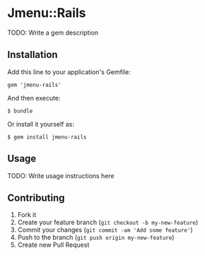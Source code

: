 # Jmenu::Rails

TODO: Write a gem description

## Installation

Add this line to your application's Gemfile:

    gem 'jmenu-rails'

And then execute:

    $ bundle

Or install it yourself as:

    $ gem install jmenu-rails

## Usage

TODO: Write usage instructions here

## Contributing

1. Fork it
2. Create your feature branch (`git checkout -b my-new-feature`)
3. Commit your changes (`git commit -am 'Add some feature'`)
4. Push to the branch (`git push origin my-new-feature`)
5. Create new Pull Request
